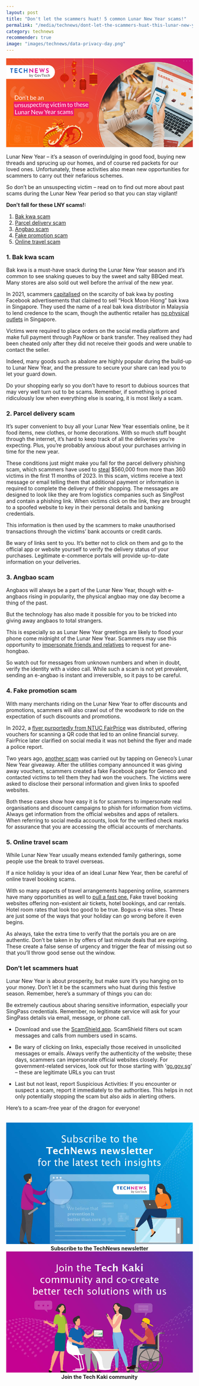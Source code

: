 ```yaml
---
layout: post
title: "Don't let the scammers huat! 5 common Lunar New Year scams!"
permalink: "/media/technews/dont-let-the-scammers-huat-this-lunar-new-year"
category: technews
recommender: true
image: "images/technews/data-privacy-day.png"
---
```


![Dont get scammed while doing your lunar new year online shopping](/images/technews/dont_let_the_scammers_huat.jpg)

Lunar New Year – it’s a season of overindulging in good food, buying new threads and sprucing up our homes, and of course red packets for our loved ones. Unfortunately, these activities also mean new opportunities for scammers to carry out their nefarious schemes.

So don’t be an unsuspecting victim – read on to find out more about past scams during the Lunar New Year period so that you can stay vigilant! 

**Don't fall for these LNY scams!:**
1. [Bak kwa scam](/media/technews/dont-let-the-scammers-huat-this-lunar-new-year#1-bak-kwa-scam)
2. [Parcel delivery scam](/media/technews/dont-let-the-scammers-huat-this-lunar-new-year#2-parcel-delivery-scam)
3. [Angbao scam](/media/technews/dont-let-the-scammers-huat-this-lunar-new-year#3-angbao-scam)
4. [Fake promotion scam](/media/technews/dont-let-the-scammers-huat-this-lunar-new-year#4-fake-promotion-scam)
5. [Online travel scam](/media/technews/dont-let-the-scammers-huat-this-lunar-new-year#5-online-travel-scam)


### 1. Bak kwa scam
Bak kwa is a must-have snack during the Lunar New Year season and it’s common to see snaking queues to buy the sweet and salty BBQed meat. Many stores are also sold out well before the arrival of the new year. 

In 2021, scammers [capitalised](https://www.police.gov.sg/media-room/news/20210204_police_advisory_beware_of_scam_involving_sale_of_hock_moon_hiong_bak_kwa) on the scarcity of bak kwa by posting Facebook advertisements that claimed to sell “Hock Moon Hiong” bak kwa in Singapore. They used the name of a real bak kwa distributor in Malaysia to lend credence to the scam, though the authentic retailer has [no physical outlets](https://www.straitstimes.com/singapore/police-warns-of-bak-kwa-scams-ahead-of-chinese-new-year) in Singapore. 

Victims were required to place orders on the social media platform and make full payment through PayNow or bank transfer. They realised they had been cheated only after they did not receive their goods and were unable to contact the seller. 

Indeed, many goods such as abalone are highly popular during the build-up to Lunar New Year, and the pressure to secure your share can lead you to let your guard down. 

Do your shopping early so you don’t have to resort to dubious sources that may very well turn out to be scams. Remember, if something is priced ridiculously low when everything else is soaring, it is most likely a scam. 

### 2. Parcel delivery scam
It’s super convenient to buy all your Lunar New Year essentials online, be it food items, new clothes, or home decorations. With so much stuff bought through the internet, it’s hard to keep track of all the deliveries you’re expecting. Plus, you’re probably anxious about your purchases arriving in time for the new year.  

These conditions just might make you fall for the parcel delivery phishing scam, which scammers have used to [steal](https://www.police.gov.sg/media-room/news/20231215_police_advisory_on_parcel_delivery_phishing_scams) $560,000 from more than 360 victims in the first 11 months of 2023. 
In this scam, victims receive a text message or email telling them that additional payment or information is required to complete the delivery of their shopping. The messages are designed to look like they are from logistics companies such as SingPost and contain a phishing link. When victims click on the link, they are brought to a spoofed website to key in their personal details and banking credentials. 

This information is then used by the scammers to make unauthorised transactions through the victims’ bank accounts or credit cards. 

Be wary of links sent to you. It’s better not to click on them and go to the official app or website yourself to verify the delivery status of your purchases. Legitimate e-commerce portals will provide up-to-date information on your deliveries. 

### 3. Angbao scam
Angbaos will always be a part of the Lunar New Year, though with e-angbaos rising in popularity, the physical angbao may one day become a thing of the past. 

But the technology has also made it possible for you to be tricked into giving away angbaos to total strangers. 

This is especially so as Lunar New Year greetings are likely to flood your phone come midnight of the Lunar New Year. Scammers may use this opportunity to [impersonate friends and relatives](https://www.maybank2u.com.sg/en/imsavvy/Digital/ward-off-misfortunes-this-cny.html) to request for ane-hongbao. 

So watch out for messages from unknown numbers and when in doubt, verify the identity with a video call. While such a scam is not yet prevalent, sending an e-angbao is instant and irreversible, so it pays to be careful. 

### 4. Fake promotion scam
With many merchants riding on the Lunar New Year to offer discounts and promotions, scammers will also crawl out of the woodwork to ride on the expectation of such discounts and promotions. 

In 2022, a [flyer purportedly from NTUC FairPrice](https://www.todayonline.com/singapore/chinese-new-year-flyer-offering-fairprice-vouchers-not-created-or-endorsed-supermarket-1798886) was distributed, offering vouchers for scanning a QR code that led to an online financial survey. FairPrice later clarified on social media it was not behind the flyer and made a police report. 

Two years ago, [another scam](https://www.marketing-interactive.com/geneco-embroiled-in-social-media-impersonation-scam-for-spoofed-cny-initiative) was carried out by tapping on Geneco’s Lunar New Year giveaway. After the utilities company announced it was giving away vouchers, scammers created a fake Facebook page for Geneco and contacted victims to tell them they had won the vouchers. The victims were asked to disclose their personal information and given links to spoofed websites.  

Both these cases show how easy it is for scammers to impersonate real organisations and discount campaigns to phish for information from victims. Always get information from the official websites and apps of retailers. When referring to social media accounts, look for the verified check marks for assurance that you are accessing the official accounts of merchants. 

### 5. Online travel scam
While Lunar New Year usually means extended family gatherings, some people use the break to travel overseas.

If a nice holiday is your idea of an ideal Lunar New Year, then be careful of online travel booking scams. 

With so many aspects of travel arrangements happening online, scammers have many opportunities as well to [pull a fast one.](https://www.sc.com/sg/stories/how-to-protect-yourself-from-online-travel-booking-scams/) Fake travel booking websites offering non-existent air tickets, hotel bookings, and car rentals. Hotel room rates that look too good to be true. Bogus e-visa sites. These are just some of the ways that your holiday can go wrong before it even begins. 

As always, take the extra time to verify that the portals you are on are authentic. Don’t be taken in by offers of last minute deals that are expiring. These create a false sense of urgency and trigger the fear of missing out so that you’ll throw good sense out the window. 

### Don’t let scammers huat 
Lunar New Year is about prosperity, but make sure it’s you hanging on to your money. Don’t let it be the scammers who huat during this festive season. Remember, here’s a summary of things you can do:


Be extremely cautious about sharing sensitive information, especially your SingPass credentials. Remember, no legitimate service will ask for your SingPass details via email, message, or phone call.

- Download and use the [ScamShield app](https://www.scamshield.org.sg/). ScamShield filters out scam messages and calls from numbers used in scams.

- Be wary of clicking on links, especially those received in unsolicited messages or emails. Always verify the authenticity of the website; these days, scammers can impersonate official websites closely. For government-related services, look out for those starting with  '[go.gov.sg](https://go.gov.sg/#/)' – these are legitimate URLs you can trust 

- Last but not least, report Suspicious Activities: If you encounter or suspect a scam, report it immediately to the authorities. This helps in not only potentially stopping the scam but also aids in alerting others.

Here’s to a scam-free year of the dragon for everyone!


<br>

<div class="row">
  <div class="col" style="text-align: center">
    <a href="https://go.gov.sg/tnblog-to-tnsub" target="_blank">	 	    
      <img src="/images/technews/TN_footer.png" alt="Subscribe to the TechNews newsletter" /></a>
    <figcaption><b>Subscribe to the TechNews newsletter</b></figcaption>
  </div>

  <div class="col" style="text-align: center">
    <a href="https://go.gov.sg/tnblog-to-tkcommunity" target="_blank">		  
      <img src="/images/technews/TK_footer.png" alt="Join the Tech Kaki community" /></a>
    <figcaption><b>Join the Tech Kaki community</b></figcaption>
  </div>
